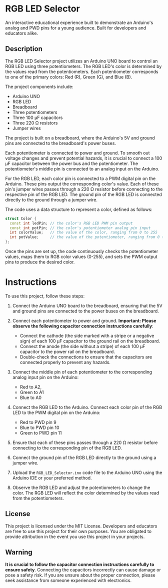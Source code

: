 # RGB LED Selector

An interactive educational experience built to demonstrate an Arduino's analog and PWD pins for a young audience. Built for developers and educators alike.

## Description

The RGB LED Selector project utilizes an Arduino UNO board to control an RGB LED using three potentiometers. The RGB LED's color is determined by the values read from the potentiometers. Each potentiometer corresponds to one of the primary colors: Red (R), Green (G), and Blue (B).

The project components include:

- Arduino UNO
- RGB LED
- Breadboard
- Three potentiometers
- Three 100 μF capacitors
- Three 220 Ω resistors
- Jumper wires

The project is built on a breadboard, where the Arduino's 5V and ground pins are connected to the breadboard's power buses.

Each potentiometer is connected to power and ground. To smooth out voltage changes and prevent potential hazards, it is crucial to connect a 100 μF capacitor between the power bus and the potentiometer. The potentiometer's middle pin is connected to an analog input on the Arduino. 

For the RGB LED, each color pin is connected to a PWM digital pin on the Arduino. These pins output the corresponding color's value. Each of these pin's jumper wires passes through a 220 Ω resistor before connecting to the respective pin of the RGB LED. The ground pin of the RGB LED is connected directly to the ground through a jumper wire.

The code uses a data structure to represent a color, defined as follows:

```cpp
struct Color {
  const int ledPin; // the color's RGB LED PWM pin output
  const int potPin; // the color's potentiometer analog pin input
  int colorValue;   // the value of the color, ranging from 0 to 255
  int potValue;     // the value of the potentiometer, ranging from 0 to 1023
};
```

Once the pins are set up, the code continuously checks the potentiometer values, maps them to RGB color values (0-255), and sets the PWM output pins to produce the desired color.

# Instructions

To use this project, follow these steps:

1. Connect the Arduino UNO board to the breadboard, ensuring that the 5V and ground pins are connected to the power buses on the breadboard.

2. Connect each potentiometer to power and ground. **Important: Please observe the following capacitor connection instructions carefully**:

   - Connect the cathode (the side marked with a stripe or a negative sign) of each 100 μF capacitor to the ground rail on the breadboard.
   - Connect the anode (the side without a stripe) of each 100 μF capacitor to the power rail on the breadboard.
   - Double-check the connections to ensure that the capacitors are connected properly to prevent any hazards.

3. Connect the middle pin of each potentiometer to the corresponding analog input pin on the Arduino:

   - Red to A2,
   - Green to A1
   - Blue to A0

4. Connect the RGB LED to the Arduino. Connect each color pin of the RGB LED to the PWM digital pin on the Arduino:
   - Red to PWD pin 9
   - Blue to PWD pin 10
   - Green to PWD pin 11
5. Ensure that each of these pins passes through a 220 Ω resistor before connecting to the corresponding pin of the RGB LED.
6. Connect the ground pin of the RGB LED directly to the ground using a jumper wire.
7. Upload the `RGB_LED_Selector.ino` code file to the Arduino UNO using the Arduino IDE or your preferred method.
8. Observe the RGB LED and adjust the potentiometers to change the color. The RGB LED will reflect the color determined by the values read from the potentiometers.

## License

This project is licensed under the MIT License. Developers and educators are free to use this project for their own purposes. You are obligated to provide attribution in the event you use this project in your projects.

## Warning

**It is crucial to follow the capacitor connection instructions carefully to ensure safety**. Connecting the capacitors incorrectly can cause damage or pose a safety risk. If you are unsure about the proper connection, please seek assistance from someone experienced with electronics.
